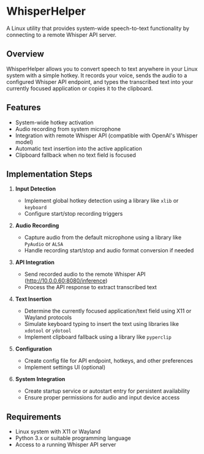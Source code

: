# WhisperHelper

A Linux utility that provides system-wide speech-to-text functionality by connecting to a remote Whisper API server.

## Overview

WhisperHelper allows you to convert speech to text anywhere in your Linux system with a simple hotkey. It records your voice, sends the audio to a configured Whisper API endpoint, and types the transcribed text into your currently focused application or copies it to the clipboard.

## Features

- System-wide hotkey activation
- Audio recording from system microphone
- Integration with remote Whisper API (compatible with OpenAI's Whisper model)
- Automatic text insertion into the active application
- Clipboard fallback when no text field is focused

## Implementation Steps

1. **Input Detection**
   - Implement global hotkey detection using a library like `xlib` or `keyboard`
   - Configure start/stop recording triggers

2. **Audio Recording**
   - Capture audio from the default microphone using a library like `PyAudio` or `ALSA`
   - Handle recording start/stop and audio format conversion if needed

3. **API Integration**
   - Send recorded audio to the remote Whisper API (http://10.0.0.60:8080/inference)
   - Process the API response to extract transcribed text

4. **Text Insertion**
   - Determine the currently focused application/text field using X11 or Wayland protocols
   - Simulate keyboard typing to insert the text using libraries like `xdotool` or `ydotool`
   - Implement clipboard fallback using a library like `pyperclip`

5. **Configuration**
   - Create config file for API endpoint, hotkeys, and other preferences
   - Implement settings UI (optional)

6. **System Integration**
   - Create startup service or autostart entry for persistent availability
   - Ensure proper permissions for audio and input device access

## Requirements

- Linux system with X11 or Wayland
- Python 3.x or suitable programming language
- Access to a running Whisper API server 